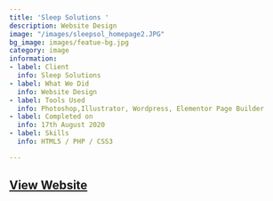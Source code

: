 ```yaml
---
title: 'Sleep Solutions '
description: Website Design
image: "/images/sleepsol_homepage2.JPG"
bg_image: images/featue-bg.jpg
category: image
information:
- label: Client
  info: Sleep Solutions
- label: What We Did
  info: Website Design
- label: Tools Used
  info: Photoshop,Illustrator, Wordpress, Elementor Page Builder
- label: Completed on
  info: 17th August 2020
- label: Skills
  info: HTML5 / PHP / CSS3

---
```

## [View Website](https://www.sleepsolutionsng,com "Sleep Solutions Website")